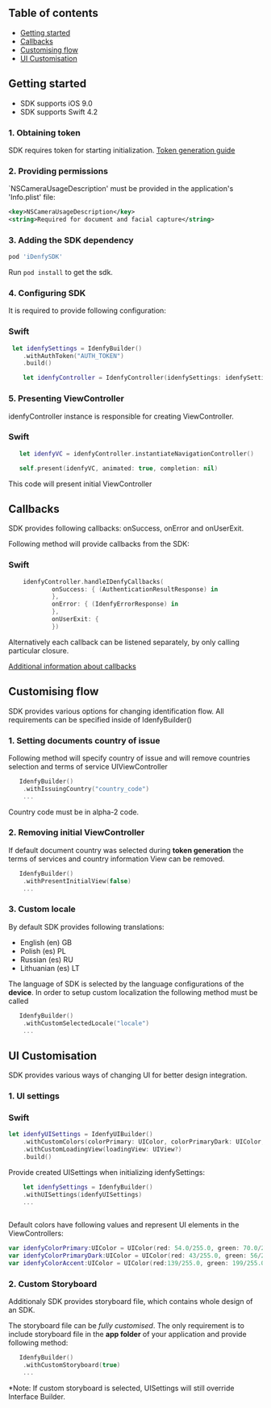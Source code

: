 ## Table of contents

*   [Getting started](#getting-started)
*   [Callbacks](#callbacks)
*   [Customising flow](#customising-flow)
*   [UI Customisation](#ui-customisation)

## Getting started

* SDK supports iOS 9.0
* SDK supports Swift 4.2

### 1. Obtaining token
SDK requires token for starting initialization. [Token generation guide](https://github.com/idenfy/Documentation/blob/master/pages/GeneratingIdentificationToken.md)

### 2. Providing permissions
 `NSCameraUsageDescription' must be provided in the application's 'Info.plist' file:

```xml
<key>NSCameraUsageDescription</key>
<string>Required for document and facial capture</string>
```
### 3. Adding the SDK dependency
```ruby
pod 'iDenfySDK'
```

Run `pod install` to get the sdk.

### 4. Configuring SDK

It is required to provide following configuration:
### Swift
```swift
 let idenfySettings = IdenfyBuilder()
    .withAuthToken("AUTH_TOKEN")
    .build()

    let idenfyController = IdenfyController(idenfySettings: idenfySettings)
```
### 5. Presenting ViewController

idenfyController instance is responsible for creating ViewController.
### Swift
```swift
   let idenfyVC = idenfyController.instantiateNavigationController()         

   self.present(idenfyVC, animated: true, completion: nil)
```
This code will present initial ViewController

## Callbacks
SDK provides following callbacks: onSuccess, onError and onUserExit.

Following method will provide callbacks from the SDK:

### Swift
```swift
    idenfyController.handleIDenfyCallbacks(
            onSuccess: { (AuthenticationResultResponse) in
            }, 
            onError: { (IdenfyErrorResponse) in
            }, 
            onUserExit: { 
            })
```

Alternatively each callback can be listened separately, by only calling particular closure.

 [Additional information about callbacks](https://github.com/idenfy/Documentation/blob/master/pages/StandardErrorMessages.md)

 ## Customising flow
 SDK provides various options for changing identification flow. All requirements can be specified inside of IdenfyBuilder()

 ### 1. Setting documents country of issue

Following method will specify country of issue and will remove countries selection and terms of service UIViewController

```swift
   IdenfyBuilder()
    .withIssuingCountry("country_code")
    ...
```
Country code must be in alpha-2 code.


 ### 2. Removing initial ViewController

If default document country was selected during **token generation** the terms of services and country information View can be removed.
```swift
   IdenfyBuilder()
    .withPresentInitialView(false)
    ...
```
 ### 3. Custom locale

 By default SDK provides following translations:

 - English (en) GB
 - Polish (es) PL
 - Russian (es) RU
 - Lithuanian (es) LT

The language of SDK is selected by the language configurations of the **device**. In order to setup custom localization the following method must be called
```swift
   IdenfyBuilder()
    .withCustomSelectedLocale("locale")
    ...
```
## UI Customisation

SDK provides various ways of changing UI for better design integration.
 ### 1. UI settings

### Swift
```swift
let idenfyUISettings = IdenfyUIBuilder()
    .withCustomColors(colorPrimary: UIColor, colorPrimaryDark: UIColor, colorAccent: UIColor)
    .withCustomLoadingView(loadingView: UIView?)
    .build()
```
Provide created UISettings when initializing idenfySettings:
```swift
    let idenfySettings = IdenfyBuilder()
    .withUISettings(idenfyUISettings)
    ...
    
```
Default colors have following values and represent UI elements in the ViewControllers:
```swift
var idenfyColorPrimary:UIColor = UIColor(red: 54.0/255.0, green: 70.0/255.0, blue: 93.0/255.0, alpha: 1.0)
var idenfyColorPrimaryDark:UIColor = UIColor(red: 43/255.0, green: 56/255.0, blue: 74/255.0, alpha: 1.0)
var idenfyColorAccent:UIColor = UIColor(red:139/255.0, green: 199/255.0, blue: 224/255.0, alpha: 1.0)    
```
 ### 2. Custom Storyboard
 
Additionaly SDK provides storyboard file, which contains whole design of an SDK. 

The storyboard file can be *fully customised*. The only requirement is to include storyboard file in the **app folder** of your application and provide following method:

```swift
   IdenfyBuilder()
    .withCustomStoryboard(true)
    ...
```
*Note: If custom storyboard is selected, UISettings will still override Interface Builder.


